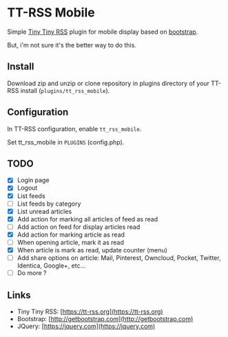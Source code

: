 TT-RSS Mobile
==============

Simple [Tiny Tiny RSS](https://tt-rss.org) plugin for mobile display based on [bootstrap](http://getbootstrap.com).

But, i'm not sure it's the better way to do this.

## Install

Download zip and unzip or clone repository in plugins directory of your TT-RSS install (`plugins/tt_rss_mobile`).

## Configuration

In TT-RSS configuration, enable `tt_rss_mobile`.

Set tt_rss_mobile in `PLUGINS` (config.php).

## TODO

- [x] Login page
- [x] Logout
- [x] List feeds
- [ ] List feeds by category
- [x] List unread articles
- [x] Add action for marking all articles of feed as read
- [ ] Add action on feed for display articles read
- [x] Add action for marking article as read
- [ ] When opening article, mark it as read
- [x] When article is mark as read, update counter (menu)
- [ ] Add share options on article: Mail, Pinterest, Owncloud, Pocket, Twitter, Identica, Google+, etc...
- [ ] Do more ?

## Links

- Tiny Tiny RSS: [https://tt-rss.org](https://tt-rss.org)
- Bootstrap: [http://getbootstrap.com](http://getbootstrap.com)
- JQuery: [https://jquery.com](https://jquery.com)
